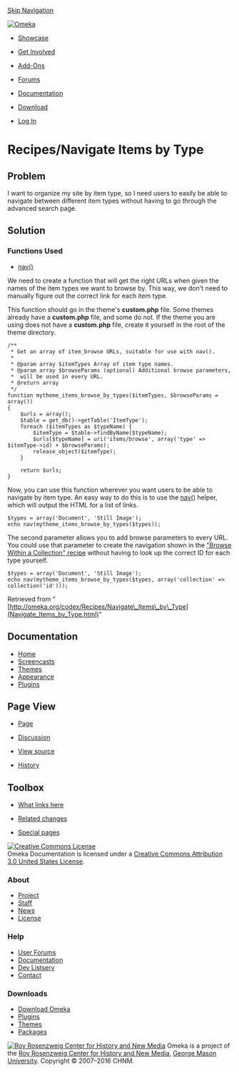 <div id="wrap">

[Skip Navigation](Navigate_Items_by_Type.html#content)
<div id="header">

<div class="padding">

<span
id="logo">[![Omeka](http://omeka.org/ui/i/logo-horizontal-288px.gif)](../../index.html)</span>
<div id="search-form">

</div>

-   <div id="nav-showcase">

    </div>

    [Showcase](../../showcase.1.html)
-   <div id="nav-involved">

    </div>

    [Get Involved](../../index.html%3Fp=124.html)
-   <div id="nav-addons">

    </div>

    [Add-Ons](../../add-ons.1.html)
-   <div id="nav-forums">

    </div>

    [Forums](../../forums/topic/mysqli-stmt.bind-result.html)
-   <div id="nav-documentation">

    </div>

    [Documentation](http://omeka.org/codex/)
-   <div id="nav-download">

    </div>

    [Download](../../download.1.html)

</div>

</div>

<div id="content">

<div class="padding">

<div id="user-meta">

-   <div id="pt-login">

    </div>

    [Log
    In](http://omeka.org/c/index.php?title=Special:UserLogin&returnto=Recipes/Navigate%20Items%20by%20Type)

</div>

Recipes/Navigate Items by Type
==============================

<div id="primary">

<span id="Problem" class="mw-headline">Problem</span>
-----------------------------------------------------

I want to organize my site by item type, so I need users to easily be
able to navigate between different item types without having to go
through the advanced search page.

<span id="Solution" class="mw-headline">Solution</span>
-------------------------------------------------------

### <span id="Functions_Used" class="mw-headline">Functions Used</span>

-   [nav()](../Functions/nav.html "Functions/nav")

We need to create a function that will get the right URLs when given the
names of the item types we want to browse by. This way, we don't need to
manually figure out the correct link for each item type.

This function should go in the theme's **custom.php** file. Some themes
already have a **custom.php** file, and some do not. If the theme you
are using does not have a **custom.php** file, create it yourself in the
root of the theme directory.

<div class="mw-geshi mw-content-ltr" dir="ltr">

<div class="php source-php">

``` {.de1}
/**
 * Get an array of item_browse URLs, suitable for use with nav().
 *
 * @param array $itemTypes Array of item type names.
 * @param array $browseParams (optional) Additional browse parameters,
 *  will be used in every URL.
 * @return array
 */
function mytheme_items_browse_by_types($itemTypes, $browseParams = array())
{
    $urls = array();
    $table = get_db()->getTable('ItemType');
    foreach ($itemTypes as $typeName) {
        $itemType = $table->findByName($typeName);
        $urls[$typeName] = uri('items/browse', array('type' => $itemType->id) + $browseParams);
        release_object($itemType);
    }
 
    return $urls;
}
```

</div>

</div>

Now, you can use this function wherever you want users to be able to
navigate by item type. An easy way to do this is to use the
[nav()](../Functions/nav.html "Functions/nav") helper, which will output
the HTML for a list of links.

<div class="mw-geshi mw-content-ltr" dir="ltr">

<div class="php source-php">

``` {.de1}
$types = array('Document', 'Still Image');
echo nav(mytheme_items_browse_by_types($types));
```

</div>

</div>

The second parameter allows you to add browse parameters to every URL.
You could use that parameter to create the navigation shown in the
["Browse Within a Collection"
recipe](Browse_Within_A_Collection.html "Recipes/Browse Within A Collection")
without having to look up the correct ID for each type yourself.

<div class="mw-geshi mw-content-ltr" dir="ltr">

<div class="php source-php">

``` {.de1}
$types = array('Document', 'Still Image');
echo nav(mytheme_items_browse_by_types($types, array('collection' => collection('id')));
```

</div>

</div>

<div class="printfooter">

Retrieved from
"[http://omeka.org/codex/Recipes/Navigate\_Items\_by\_Type](Navigate_Items_by_Type.html)"

</div>

<div id="catlinks" class="catlinks catlinks-allhidden">

</div>

</div>

<div id="secondary">

<div class="portlet">

Documentation
-------------

-   [Home](http://omeka.org/codex/)
-   [Screencasts](http://omeka.org/codex/Screencasts)
-   [Themes](http://omeka.org/codex/Managing_Themes_2.0)
-   [Appearance](http://omeka.org/codex/Managing_Appearance_2.0)
-   [Plugins](http://omeka.org/codex/Plugins2.0)

</div>

<div class="portlet">

Page View
---------

-   <div id="nav-page">

    </div>

    [Page](Navigate_Items_by_Type.html)
-   <div id="nav-discussion">

    </div>

    [Discussion](http://omeka.org/c/index.php?title=Talk:Recipes/Navigate_Items_by_Type&action=edit&redlink=1)
-   <div id="nav-view_source">

    </div>

    [View
    source](http://omeka.org/c/index.php?title=Recipes/Navigate_Items_by_Type&action=edit)
-   <div id="nav-history">

    </div>

    [History](http://omeka.org/c/index.php?title=Recipes/Navigate_Items_by_Type&action=history)

</div>

<div id="wiki-toolbox" class="portlet">

Toolbox
-------

-   <div id="t-whatlinkshere">

    </div>

    [What links
    here](../Special:WhatLinksHere/Recipes/Navigate_Items_by_Type.html)
-   <div id="t-recentchangeslinked">

    </div>

    [Related
    changes](../Special:RecentChangesLinked/Recipes/Navigate_Items_by_Type.html)
-   <div id="t-specialpages">

    </div>

    [Special pages](http://omeka.org/codex/Special:SpecialPages)

</div>

[![Creative Commons
License](https://i.creativecommons.org/l/by/3.0/us/88x31.png)](http://creativecommons.org/licenses/by/3.0/us/)\
Omeka Documentation is licensed under a [Creative Commons Attribution
3.0 United States
License](http://creativecommons.org/licenses/by/3.0/us/).

</div>

</div>

</div>

<div id="footer">

<div class="padding">

<div id="sitemap">

<div class="section">

### About

-   [Project](../../index.html%3Fp=2.html)
-   [Staff](../../index.html%3Fp=3.html)
-   [News](../../blog.1.html)
-   [License](http://www.gnu.org/copyleft/gpl.html)

</div>

<div class="section">

### Help

-   [User Forums](../../forums/topic/mysqli-stmt.bind-result.html)
-   [Documentation](http://omeka.org/codex/)
-   [Dev Listserv](http://groups.google.com/group/omeka-dev)
-   [Contact](http://omeka.org/contact/)

</div>

<div class="section">

### Downloads

-   [Download Omeka](../../download.1.html)
-   [Plugins](../../plugins.html)
-   [Themes](../../download/themes/index.html)
-   [Packages](../../index.html%3Fp=222.html)

</div>

</div>

<div id="chnm-meta">

<span id="chnm-logo">[![Roy Rosenzweig Center for History and New
Media](http://omeka.org/ui/i/rrchnm-logo-regular.gif)](http://chnm.gmu.edu)</span>
Omeka is a project of the [Roy Rosenzweig Center for History and New
Media](http://chnm.gmu.edu), [George Mason
University](http://www.gmu.edu). Copyright © 2007–2016 CHNM.

</div>

</div>

</div>

</div>
